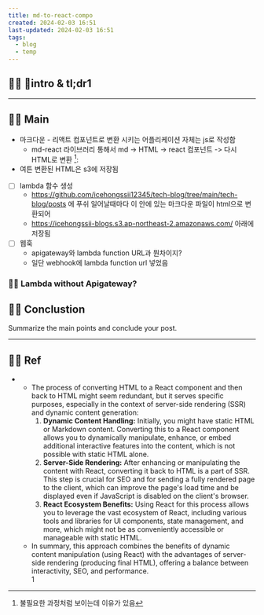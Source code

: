 ```yaml
---
title: md-to-react-compo
created: 2024-02-03 16:51
last-updated: 2024-02-03 16:51
tags:
  - blog
  - temp
---
```


## 👯‍♂️ intro & tl;dr1



--- 

## 👯‍♂️ Main


- 마크다운 - 리액트 컴포넌트로 변환 시키는 어플리케이션 자체는 js로 작성함 
	- md-react 라이브러리 통해서  md -> HTML -> react 컴포넌트 -> 다시 HTML로 변환 [^1]:  
- 여튼 변환된 HTML은 s3에 저장됨


- [ ] lambda 함수 생성
	- https://github.com/icehongssii12345/tech-blog/tree/main/tech-blog/posts 에 푸쉬 일어날때마다 이 안에 있는 마크다운 파일이 html으로 변환되어 
	-  https://icehongssii-blogs.s3.ap-northeast-2.amazonaws.com/ 아래에 저장됨
- [ ] 웹훅 
	- apigateway와 lambda function URL과 뭔차이지? 
	- 일단 webhook에 lambda function url 넣었음

### 👯‍♂️ Lambda without Apigateway?



## 👯‍♂️ Conclustion

Summarize the main points and conclude your post.

--- 

## 👯‍♂️ Ref

- [^1]: 불필요한 과정처럼 보이는데 이유가 있음 
	- The process of converting HTML to a React component and then back to HTML might seem redundant, but it serves specific purposes, especially in the context of server-side rendering (SSR) and dynamic content generation:
		 1. **Dynamic Content Handling:** Initially, you might have static HTML or Markdown content. Converting this to a React component allows you to dynamically manipulate, enhance, or embed additional interactive features into the content, which is not possible with static HTML alone.
		 2. **Server-Side Rendering:** After enhancing or manipulating the content with React, converting it back to HTML is a part of SSR. This step is crucial for SEO and for sending a fully rendered page to the client, which can improve the page's load time and be displayed even if JavaScript is disabled on the client's browser.
		 3. **React Ecosystem Benefits:** Using React for this process allows you to leverage the vast ecosystem of React, including various tools and libraries for UI components, state management, and more, which might not be as conveniently accessible or manageable with static HTML.
	 - In summary, this approach combines the benefits of dynamic content manipulation (using React) with the advantages of server-side rendering (producing final HTML), offering a balance between interactivity, SEO, and performance.  
1


